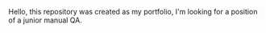 Hello, this repository was created as my portfolio, I'm looking for a position of a junior manual QA. 
